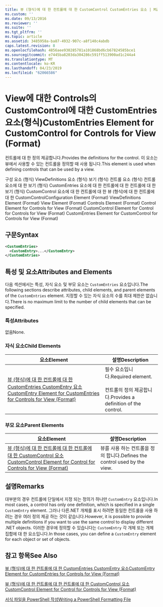 ```yaml
---
title: 뷰 (형식)에 대 한 컨트롤에 대 한 CustomControl CustomEntries 요소 | Microsoft Docs
ms.custom: ''
ms.date: 09/13/2016
ms.reviewer: ''
ms.suite: ''
ms.tgt_pltfrm: ''
ms.topic: article
ms.assetid: 3485958a-ba87-4932-907c-a8f140c4abdb
caps.latest.revision: 8
ms.openlocfilehash: 4856aee930285781a101868bd6cb67824585bce1
ms.sourcegitcommit: e7445ba8203da304286c591ff513900ad1c244a4
ms.translationtype: MT
ms.contentlocale: ko-KR
ms.lasthandoff: 04/23/2019
ms.locfileid: "62066586"
---
```

# <a name="customentries-element-for-customcontrol-for-controls-for-view-format"></a><span data-ttu-id="7a198-102">View에 대한 Controls의 CustomControl에 대한 CustomEntries 요소(형식)</span><span class="sxs-lookup"><span data-stu-id="7a198-102">CustomEntries Element for CustomControl for Controls for View (Format)</span></span>

<span data-ttu-id="7a198-103">컨트롤에 대 한 정의 제공합니다.</span><span class="sxs-lookup"><span data-stu-id="7a198-103">Provides the definitions for the control.</span></span> <span data-ttu-id="7a198-104">이 요소는 뷰에서 사용할 수 있는 컨트롤을 정의할 때 사용 됩니다.</span><span class="sxs-lookup"><span data-stu-id="7a198-104">This element is used when defining controls that can be used by a view.</span></span>

<span data-ttu-id="7a198-105">구성 요소 (형식) ViewDefinitions 요소 (형식) 보기 (형식) 컨트롤 요소 (형식) 컨트롤 요소에 대 한 보기 (형식) CustomEntries 요소에 대 한 컨트롤에 대 한 컨트롤에 대 한 보기 (형식) CustomControl 요소에 대 한 컨트롤에 대 한 뷰 (형식)에 대 한 컨트롤에 대 한 CustomControl</span><span class="sxs-lookup"><span data-stu-id="7a198-105">Configuration Element (Format) ViewDefinitions Element (Format) View Element (Format) Controls Element (Format) Control Element for Controls for View (Format) CustomControl Element for Control for Controls for View (Format) CustomEntries Element for CustomControl for Controls for View (Format)</span></span>

## <a name="syntax"></a><span data-ttu-id="7a198-106">구문</span><span class="sxs-lookup"><span data-stu-id="7a198-106">Syntax</span></span>

```xml
<CustomEntries>
  <CustomEntry>...</CustomEntry>
</CustomEntries>
```

## <a name="attributes-and-elements"></a><span data-ttu-id="7a198-107">특성 및 요소</span><span class="sxs-lookup"><span data-stu-id="7a198-107">Attributes and Elements</span></span>

<span data-ttu-id="7a198-108">다음 섹션에서는 특성, 자식 요소 및 부모 요소는 `CustomEntries` 요소입니다.</span><span class="sxs-lookup"><span data-stu-id="7a198-108">The following sections describe attributes, child elements, and parent elements of the `CustomEntries` element.</span></span> <span data-ttu-id="7a198-109">지정할 수 있는 자식 요소의 수를 최대 제한은 없습니다.</span><span class="sxs-lookup"><span data-stu-id="7a198-109">There is no maximum limit to the number of child elements that can be specified.</span></span>

### <a name="attributes"></a><span data-ttu-id="7a198-110">특성</span><span class="sxs-lookup"><span data-stu-id="7a198-110">Attributes</span></span>

<span data-ttu-id="7a198-111">없음</span><span class="sxs-lookup"><span data-stu-id="7a198-111">None.</span></span>

### <a name="child-elements"></a><span data-ttu-id="7a198-112">자식 요소</span><span class="sxs-lookup"><span data-stu-id="7a198-112">Child Elements</span></span>

|<span data-ttu-id="7a198-113">요소</span><span class="sxs-lookup"><span data-stu-id="7a198-113">Element</span></span>|<span data-ttu-id="7a198-114">설명</span><span class="sxs-lookup"><span data-stu-id="7a198-114">Description</span></span>|
|-------------|-----------------|
|[<span data-ttu-id="7a198-115">뷰 (형식)에 대 한 컨트롤에 대 한 CustomEntries CustomEntry 요소</span><span class="sxs-lookup"><span data-stu-id="7a198-115">CustomEntry Element for CustomEntries for Controls for View (Format)</span></span>](./customentry-element-for-customentries-for-controls-for-view-format.md)|<span data-ttu-id="7a198-116">필수 요소입니다.</span><span class="sxs-lookup"><span data-stu-id="7a198-116">Required element.</span></span><br /><br /> <span data-ttu-id="7a198-117">컨트롤의 정의 제공합니다.</span><span class="sxs-lookup"><span data-stu-id="7a198-117">Provides a definition of the control.</span></span>|

### <a name="parent-elements"></a><span data-ttu-id="7a198-118">부모 요소</span><span class="sxs-lookup"><span data-stu-id="7a198-118">Parent Elements</span></span>

|<span data-ttu-id="7a198-119">요소</span><span class="sxs-lookup"><span data-stu-id="7a198-119">Element</span></span>|<span data-ttu-id="7a198-120">설명</span><span class="sxs-lookup"><span data-stu-id="7a198-120">Description</span></span>|
|-------------|-----------------|
|[<span data-ttu-id="7a198-121">뷰 (형식)에 대 한 컨트롤에 대 한 컨트롤에 대 한 CustomControl 요소</span><span class="sxs-lookup"><span data-stu-id="7a198-121">CustomControl Element for Control for Controls for View (Format)</span></span>](./customcontrol-element-for-control-for-controls-for-view-format.md)|<span data-ttu-id="7a198-122">뷰를 사용 하는 컨트롤을 정의 합니다.</span><span class="sxs-lookup"><span data-stu-id="7a198-122">Defines the control used by the view.</span></span>|

## <a name="remarks"></a><span data-ttu-id="7a198-123">설명</span><span class="sxs-lookup"><span data-stu-id="7a198-123">Remarks</span></span>

<span data-ttu-id="7a198-124">대부분의 경우 컨트롤에 단일에서 지정 되는 정의가 하나만 `CustomEntry` 요소입니다.</span><span class="sxs-lookup"><span data-stu-id="7a198-124">In most cases, a control has only one definition, which is specified in a single `CustomEntry` element.</span></span> <span data-ttu-id="7a198-125">그러나 다른.NET 개체를 표시 하려면 동일한 컨트롤을 사용 하려는 경우 여러 정의 제공 하는 것이 같습니다.</span><span class="sxs-lookup"><span data-stu-id="7a198-125">However, it is possible to provide multiple definitions if you want to use the same control to display different .NET objects.</span></span> <span data-ttu-id="7a198-126">이러한 경우에 정의할 수 있습니다는 `CustomEntry` 각 개체 또는 개체 집합에 대 한 요소입니다.</span><span class="sxs-lookup"><span data-stu-id="7a198-126">In those cases, you can define a `CustomEntry` element for each object or set of objects.</span></span>

## <a name="see-also"></a><span data-ttu-id="7a198-127">참고 항목</span><span class="sxs-lookup"><span data-stu-id="7a198-127">See Also</span></span>

[<span data-ttu-id="7a198-128">뷰 (형식)에 대 한 컨트롤에 대 한 CustomEntries CustomEntry 요소</span><span class="sxs-lookup"><span data-stu-id="7a198-128">CustomEntry Element for CustomEntries for Controls for View (Format)</span></span>](./customentry-element-for-customentries-for-controls-for-view-format.md)

[<span data-ttu-id="7a198-129">뷰 (형식)에 대 한 컨트롤에 대 한 컨트롤에 대 한 CustomControl 요소</span><span class="sxs-lookup"><span data-stu-id="7a198-129">CustomControl Element for Control for Controls for View (Format)</span></span>](./customcontrol-element-for-control-for-controls-for-view-format.md)

[<span data-ttu-id="7a198-130">서식 파일을 PowerShell 작성</span><span class="sxs-lookup"><span data-stu-id="7a198-130">Writing a PowerShell Formatting File</span></span>](./writing-a-powershell-formatting-file.md)
